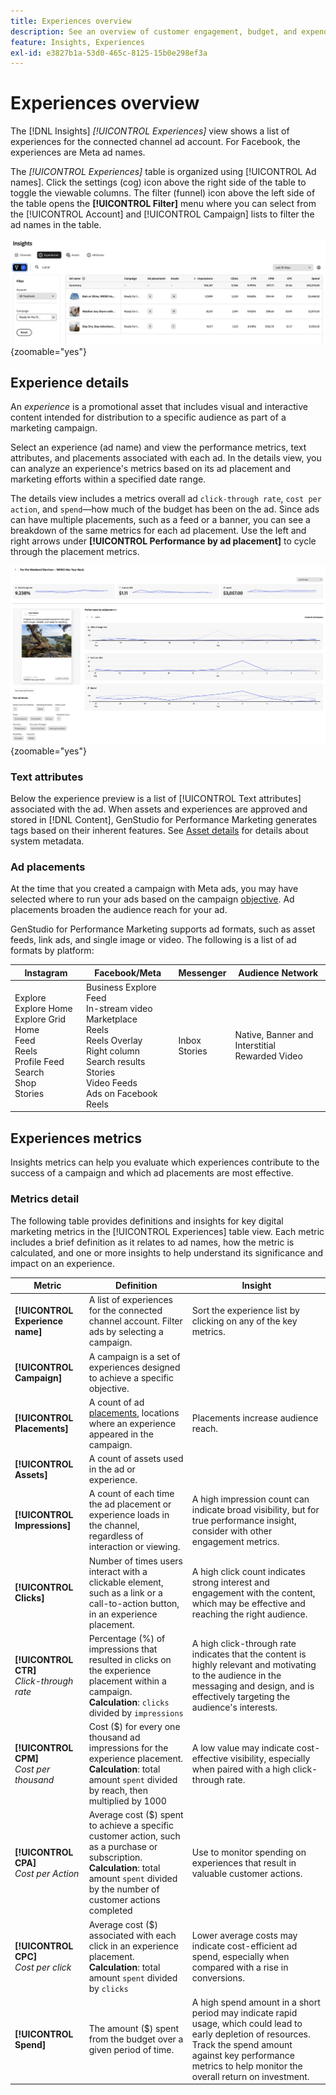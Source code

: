 ```yaml
---
title: Experiences overview
description: See an overview of customer engagement, budget, and expenditures for experiences and ad placement performance in Adobe GenStudio for Performance Marketing.
feature: Insights, Experiences
exl-id: e3827b1a-53d0-465c-8125-15b0e298ef3a
---
```

# Experiences overview

The [!DNL Insights] _[!UICONTROL Experiences]_ view shows a list of experiences for the connected channel ad account. For Facebook, the experiences are Meta ad names.

The _[!UICONTROL Experiences]_ table is organized using [!UICONTROL Ad names]. Click the settings (cog) icon above the right side of the table to toggle the viewable columns. The filter (funnel) icon above the left side of the table opens the **[!UICONTROL Filter]** menu where you can select from the [!UICONTROL Account] and [!UICONTROL Campaign] lists to filter the ad names in the table.

![Experiences filter and table](/help/assets/insights-experiences-filter.png){zoomable="yes"}

## Experience details

An _experience_ is a promotional asset that includes visual and interactive content intended for distribution to a specific audience as part of a marketing campaign.

Select an experience (ad name) and view the performance metrics, text attributes, and placements associated with each ad. In the details view, you can analyze an experience's metrics based on its ad placement and marketing efforts within a specified date range.

The details view includes a metrics overall ad `click-through rate`, `cost per action`, and `spend`—how much of the budget has been on the ad. Since ads can have multiple placements, such as a feed or a banner, you can see a breakdown of the same metrics for each ad placement. Use the left and right arrows under **[!UICONTROL Performance by ad placement]** to cycle through the placement metrics.

![Ad details with metrics and ad placements](/help/assets/insights-experience-details.png){zoomable="yes"}

### Text attributes

Below the experience preview is a list of [!UICONTROL Text attributes] associated with the ad. When assets and experiences are approved and stored in [!DNL Content], GenStudio for Performance Marketing generates tags based on their inherent features. See [Asset details](../content/asset-details.md#system-metadata) for details about system metadata.

### Ad placements

At the time that you created a campaign with Meta ads, you may have selected where to run your ads based on the campaign [objective](channels.md#objectives). Ad placements broaden the audience reach for your ad.

GenStudio for Performance Marketing supports ad formats, such as asset feeds, link ads, and single image or video. The following is a list of ad formats by platform:

| Instagram    | Facebook/Meta    | Messenger    | Audience Network |
| ------------ | ---------------- | ------------ | ---------------- |
| Explore<br>Explore Home<br>Explore Grid Home<br>Feed<br>Reels<br>Profile Feed<br>Search<br>Shop<br>Stories | Business Explore<br>Feed<br>In-stream video<br>Marketplace<br>Reels<br>Reels Overlay<br>Right column<br>Search results<br>Stories<br>Video Feeds<br>Ads on Facebook Reels | Inbox<br>Stories | Native, Banner and Interstitial<br>Rewarded Video |

## Experiences metrics

Insights metrics can help you evaluate which experiences contribute to the success of a campaign and which ad placements are most effective.

<!-- For example, -->

### Metrics detail

The following table provides definitions and insights for key digital marketing metrics in the [!UICONTROL Experiences] table view. Each metric includes a brief definition as it relates to ad names, how the metric is calculated, and one or more insights to help understand its significance and impact on an experience.

| Metric                 | Definition                    | Insight                          |
| ---------------------- | ----------------------------- | -------------------------------- |
| **[!UICONTROL Experience name]** | A list of experiences for the connected channel account. Filter ads by selecting a campaign. | Sort the experience list by clicking on any of the key metrics. |
| **[!UICONTROL Campaign]**  | A campaign is a set of experiences designed to achieve a specific objective. | |
| **[!UICONTROL Placements]** | A count of ad [placements](#ad-placements), locations where an experience appeared in the campaign. | Placements increase audience reach. |
| **[!UICONTROL Assets]** | A count of assets used in the ad or experience. | |
| **[!UICONTROL Impressions]** | A count of each time the ad placement or experience loads in the channel, regardless of interaction or viewing. | A high impression count can indicate broad visibility, but for true performance insight, consider with other engagement metrics. |
| **[!UICONTROL Clicks]**      | Number of times users interact with a clickable element, such as a link or a call-to-action button, in an experience placement. | A high click count indicates strong interest and engagement with the content, which may be effective and reaching the right audience. |
| **[!UICONTROL CTR]**<br>_Click-through rate_ | Percentage (%) of impressions that resulted in clicks on the experience placement within a campaign.<br>**Calculation**: `clicks` divided by `impressions` | A high click-through rate indicates that the content is highly relevant and motivating to the audience in the messaging and design, and is effectively targeting the audience's interests. |
| **[!UICONTROL CPM]**<br>_Cost per thousand_ | Cost ($) for every one thousand ad impressions for the experience placement.<br>**Calculation**: total amount `spent` divided by reach, then multiplied by 1000 | A low value may indicate cost-effective visibility, especially when paired with a high click-through rate. |
| **[!UICONTROL CPA]**<br>_Cost per Action_ | Average cost ($) spent to achieve a specific customer action, such as a purchase or subscription.<br>**Calculation**: total amount `spent` divided by the number of customer actions completed | Use to monitor spending on experiences that result in valuable customer actions. |
| **[!UICONTROL CPC]**<br>_Cost per click_ | Average cost ($) associated with each click in an experience placement.<br>**Calculation**: total amount `spent` divided by `clicks` | Lower average costs may indicate cost-efficient ad spend, especially when compared with a rise in conversions. |
| **[!UICONTROL Spend]**       | The amount ($) spent from the budget over a given period of time. | A high spend amount in a short period may indicate rapid usage, which could lead to early depletion of resources. Track the spend amount against key performance metrics to help monitor the overall return on investment. |
